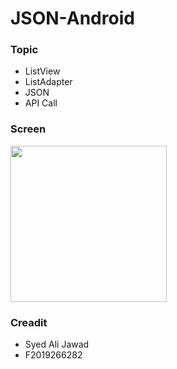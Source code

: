 # JSON-Android

### Topic

- ListView
- ListAdapter
- JSON
- API Call

### Screen
<img src="https://github.com/alijawad1511/Lab_Task_Week_13_Android/blob/master/screens/screen.png" width="250" />

### Creadit

- Syed Ali Jawad
- F2019266282
